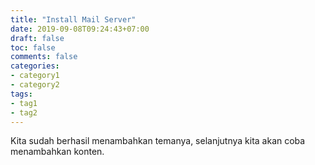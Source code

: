 ```yaml
---
title: "Install Mail Server"
date: 2019-09-08T09:24:43+07:00
draft: false
toc: false
comments: false
categories:
- category1
- category2
tags:
- tag1
- tag2
---
```

Kita sudah berhasil menambahkan temanya, selanjutnya kita akan coba menambahkan konten.

<!--more-->
